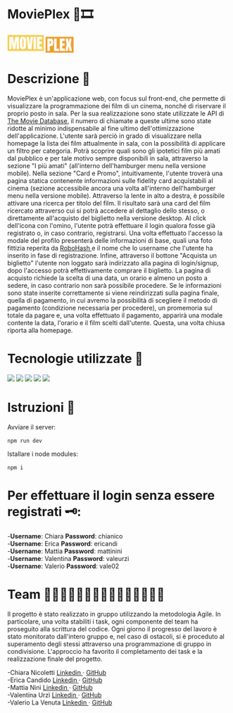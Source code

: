 # MoviePlex 🍿🎞
<img text-align="center" width="30%" src="./src/assets/logo.png" />


# Descrizione 📖

MoviePlex è un'applicazione web, con focus sul front-end, che permette di visualizzare la programmazione dei film di un cinema, nonché di riservare il proprio posto in sala.
Per la sua realizzazione sono state utilizzate le API di <a href="https://www.themoviedb.org/documentation/api?language=it-IT">The Movie Database</a>, 
il numero di chiamate a queste ultime sono state ridotte al minimo indispensabile al fine ultimo dell'ottimizzazione dell'applicazione.
L'utente sarà perciò in grado di visualizzare nella homepage la lista dei film attualmente in sala, con la possibilità di applicare un filtro per categoria. Potrà
scoprire quali sono gli ipotetici film più amati dal pubblico e per tale motivo sempre disponibili in sala, attraverso la sezione "I più amati"
(all'interno dell'hamburger menu nella versione mobile).
Nella sezione "Card e Promo", intuitivamente, l'utente troverà una pagina statica contenente informazioni sulle fidelity card acquistabili al cinema (sezione accessibile
ancora una volta all'interno dell'hamburger menu nella versione mobile).
Attraverso la lente in alto a destra, è possibile attivare una ricerca per titolo del film. Il risultato sarà una card del film ricercato attraverso cui si potrà accedere 
al dettaglio dello stesso, o direttamente all'acquisto del biglietto nella versione desktop.
Al click dell'icona con l'omino, l'utente potrà effettuare il login qualora fosse già registrato o, in caso contrario, registrarsi. Una volta effettuato l'accesso la modale
del profilo presenterà delle informazioni di base, quali una foto fittizia reperita da <a href="https://robohash.org/"> RoboHash </a> e il nome che lo username che l'utente 
ha inserito in fase di registrazione.
Infine, attraverso il bottone "Acquista un biglietto" l'utente non loggato sarà indirizzato alla pagina di login/signup, dopo l'accesso potrà effettivamente comprare il 
biglietto.
La pagina di acquisto richiede la scelta di una data, un orario e almeno un posto a sedere, in caso contrario non sarà possibile procedere. Se le informazioni sono state 
inserite correttamente si viene reindirizzati sulla pagina finale, quella di pagamento, in cui avremo la possibilità di scegliere il metodo di pagamento (condizione 
necessaria per procedere), un promemoria sul totale da pagare e, una volta effettuato il pagamento, apparirà una modale contente la data, l'orario e il film scelti dall'utente.
Questa, una volta chiusa riporta alla homepage.

# Tecnologie utilizzate 🚀

<code><img width="10%" src="https://www.vectorlogo.zone/logos/reactjs/reactjs-ar21.svg"></code>
<code><img width="10%" src="https://www.vectorlogo.zone/logos/sass-lang/sass-lang-ar21.svg"></code>
<code><img width="10%" src="https://www.vectorlogo.zone/logos/npmjs/npmjs-ar21.svg"></code>
<code><img width="10%" src="https://www.vectorlogo.zone/logos/w3_html5/w3_html5-ar21.svg"></code>
<code><img width="10%" src="https://www.vectorlogo.zone/logos/javascript/javascript-horizontal.svg"></code>







# Istruzioni 📌

Avviare il server:
```
npm run dev

```

Istallare i node modules:

```
npm i 
```

# Per effettuare il login senza essere registrati 🗝:

-<b>Username</b>: Chiara <b>Password</b>: chianico <br/>
-<b>Username</b>: Erica <b>Password</b>: ericandi <br/>
-<b>Username</b>: Mattia <b>Password</b>: mattinini <br/>
-<b>Username</b>: Valentina <b>Password</b>: valeurzi <br/>
-<b>Username</b>: Valerio <b>Password</b>: vale02 <br/>

# Team 👩🏻‍💻👩🏻‍💻👩🏻‍💻👨🏻‍💻👨🏻‍💻

Il progetto è stato realizzato in gruppo utilizzando la metodologia Agile.
In particolare, una volta stabiliti i task, ogni componente del team ha proseguito alla scrittura del codice. Ogni giorno il progresso del lavoro è stato monitorato
dall'intero gruppo e, nel caso di ostacoli, si è proceduto al superamento degli stessi attraverso una programmazione di gruppo in condivisione.
L'approccio ha favorito il completamento dei task e la realizzazione finale del progetto.

-Chiara Nicoletti <a href="https://www.linkedin.com/in/chiara-nicoletti/">Linkedin </a> · <a href="https://github.com/KalaPatel">GitHub </a> <br/>
-Erica Candido <a href="https://www.linkedin.com/in/erica-candido-8085a4259/">Linkedin </a> · <a href="https://github.com/EricaCandido">GitHub </a><br/>
-Mattia Ninì <a href="">Linkedin </a> · <a href="">GitHub </a><br/>
-Valentina Urzì <a href="https://www.linkedin.com/in/valentina-urz%C3%AC-0a3a86183/">Linkedin </a> · <a href="https://github.com/ValentinaUrzi">GitHub </a><br/>
-Valerio La Venuta <a href="https://www.linkedin.com/in/valerio-la-venuta-103621258">Linkedin </a> · <a href="https://github.com/ValerioLV">GitHub </a>
